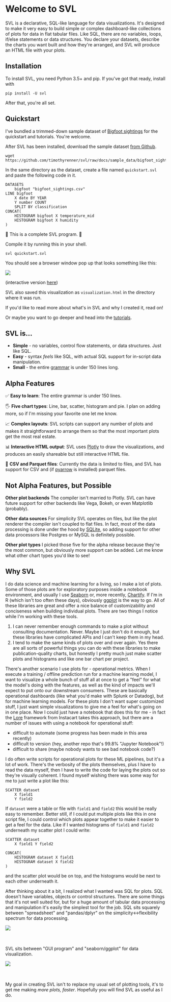 # Welcome to SVL

SVL is a declarative, SQL-like language for data visualizations.
It's designed to make it very easy to build simple or complex dashboard-like collections of plots for data in flat tabular files.
Like SQL, there are no variables, loops, if/else statements or data structures.
You declare your datasets, describe the charts you want built and how they're arranged, and SVL will produce an HTML file with your plots.

## Installation

To install SVL, you need Python 3.5+ and pip.
If you've got that ready, install with

```
pip install -U svl
```

After that, you're all set.

## Quickstart

I've bundled a trimmed-down sample dataset of [Bigfoot sightings](https://data.world/timothyrenner/bfro-sightings-data) for the quickstart and tutorials.
You're welcome.

After SVL has been installed, download the sample dataset [from Github](https://github.com/timothyrenner/svl/blob/docs/sample_data/bigfoot_sightings.csv).

```
wget https://github.com/timothyrenner/svl/raw/docs/sample_data/bigfoot_sightings.csv
```

In the same directory as the dataset, create a file named `quickstart.svl` and paste the following code in it.

```
DATASETS
    bigfoot "bigfoot_sightings.csv"
LINE bigfoot
    X date BY YEAR
    Y number COUNT
    SPLIT BY classification
CONCAT(
    HISTOGRAM bigfoot X temperature_mid
    HISTOGRAM bigfoot X humidity
)
```

🎉 This is a complete SVL program. 🎉

Compile it by running this in your shell.

```
svl quickstart.svl
```

You should see a browser window pop up that looks something like this:

![](images/readme_example.png)

(interactive version [here](sample_visualizations/quickstart_example.html))

SVL also saved this visualization as `visualization.html` in the directory where it was run.

If you'd like to read more about what's in SVL and why I created it, read on!

Or maybe you want to go deeper and head into the [tutorials](tutorials/basic_svl.md).

## SVL is...

* **Simple** - no variables, control flow statements, or data structures. Just like SQL.
* **Easy** - syntax _feels_ like SQL, with actual SQL support for in-script data manipulation.
* **Small** - the entire [grammar](https://github.com/timothyrenner/svl/blob/master/resources/svl.lark) is under 150 lines long.

## Alpha Features

✅ **Easy to learn**: The entire grammar is under 150 lines.

🖐 **Five chart types**: Line, bar, scatter, histogram and pie. I plan on adding more, so if I'm missing your favorite one let me know.

📈 **Complex layouts**: SVL scripts can support any number of plots and makes it straightforward to arrange them so that the most important plots get the most real estate.

📊 **Interactive HTML output**: SVL uses [Plotly](https://plot.ly/javascript/) to draw the visualizations, and produces an easily shareable but still interactive HTML file.

📂 **CSV and Parquet files**: Currently the data is limited to files, and SVL has support for CSV and (if [pyarrow](https://arrow.apache.org/docs/python/) is installed) parquet files.

## Not Alpha Features, but Possible

**Other plot backends** The compiler isn't married to Plotly.
SVL can have future support for other backends like Vega, Bokeh, or even Matplotlib (probably).

**Other data sources** For simplicity SVL operates on files, but like the plot renderer the compiler isn't coupled to flat files.
In fact, most of the data processing is done under the hood by [SQLite](https://sqlite.org/index.html), so adding support for other data processors like Postgres or MySQL is definitely possible.

**Other plot types** I picked those five for the alpha release because they're the most common, but obviously more support can be added. Let me know what other chart types you'd like to see!

## Why SVL

I do data science and machine learning for a living, so I make a lot of plots.
Some of those plots are for exploratory purposes inside a notebook environment, and usually I use [Seaborn](https://seaborn.pydata.org/) or, more recently, [Chartify](https://github.com/spotify/chartify).
If I'm in R (which isn't too often these days), obviously [ggplot](https://ggplot2.tidyverse.org/) is the way to go.
All of these libraries are great and offer a nice balance of customizability and conciseness when building individual plots.
There are two things I notice while I'm working with these tools.

1. I can never remember enough commands to make a plot without consulting documentation. Never. Maybe I just don't do it enough, but these libraries have complicated APIs and I can't keep them in my head.
2. I tend to make the same kinds of plots over and over again. Yes there are all sorts of powerful things you can do with these libraries to make publication-quality charts, but honestly I pretty much just make scatter plots and histograms and like one bar chart per project.

There's another scenario I use plots for - operational metrics.
When I execute a training / offline prediction run for a machine learning model, I want to visualize a whole bunch of stuff all at once to get a "feel" for what the model's doing with the features, as well as the kind of impacts we'll expect to put onto our downstream consumers.
These are basically operational dashboards (like what you'd make with Splunk or Datadog), but for machine learning models.
For these plots I don't want super customized stuff, I just want simple visualizations to give me a feel for what's going on in one place.
Now I could just have a notebook that does this for me - in fact the [Lore](https://github.com/instacart/lore) framework from Instacart takes this approach, but there are a number of issues with using a notebook for operational stuff:

- difficult to automate (some progress has been made in this area recently)
- difficult to version (hey, another repo that's 99.8% "Jupyter Notebook"!)
- difficult to share (maybe nobody wants to see bad notebook code?)

I do often write scripts for operational plots for these ML pipelines, but it's a lot of work.
There's the verbosity of the plots themselves, plus I have to read the data myself, then I have to write the code for laying the plots out so they're visually coherent.
I found myself wishing there was some way for me to just write a plot like this:

```
SCATTER dataset
    X field1
    Y field2
```

If `dataset` were a table or file with `field1` and `field2` this would be really easy to remember.
Better still, if I could put multiple plots like this in one script file, I could control which plots appear together to make it easier to get a feel for the data.
Like if I wanted histograms of `field1` and `field2` underneath my scatter plot I could write:

```
SCATTER dataset
    X field1 Y field2

CONCAT(
    HISTOGRAM dataset X field1
    HISTOGRAM dataset X field2
)
```

and the scatter plot would be on top, and the histograms would be next to each other underneath it.

After thinking about it a bit, I realized what I wanted was SQL for plots.
SQL doesn't have variables, objects or control structures.
There are some things that it's not well suited for, but for a huge amount of tabular data processing and manipulation it's easily the simplest tool for the job.
SQL sits squarely between "spreadsheet" and "pandas/dplyr" on the simplicity<->flexibility spectrum for data processing.

![](images/data_processing_complexity.png)
<br><br><br>

SVL sits between "GUI program" and "seaborn/ggplot" for data visualization.

![](images/visualization_tool_complexity.png)
<br><br><br>

My goal in creating SVL isn't to replace my usual set of plotting tools, it's to get me making _more plots, faster_.
Hopefully you will find SVL as useful as I do.